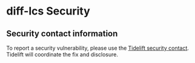 # diff-lcs Security

## Security contact information

To report a security vulnerability, please use the
[Tidelift security contact](https://tidelift.com/security). Tidelift will
coordinate the fix and disclosure.
